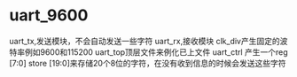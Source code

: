 # uart_9600

uart_tx,发送模块，不会自动发送一些字符
uart_rx,接收模块
clk_div产生固定的波特率例如9600和115200
uart_top顶层文件来例化已上文件
uart_ctrl 产生一个reg [7:0] store [19:0]来存储20个8位的字符，在没有收到信息的时候会发送这些字符
